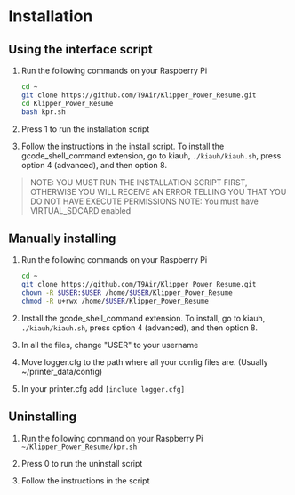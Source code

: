 # Installation

## Using the interface script

1. Run the following commands on your Raspberry Pi

   ```bash
   cd ~
   git clone https://github.com/T9Air/Klipper_Power_Resume.git
   cd Klipper_Power_Resume
   bash kpr.sh
   ```

2. Press 1 to run the installation script

3. Follow the instructions in the install script. To install the gcode_shell_command extension, go to kiauh, `./kiauh/kiauh.sh`, press option 4 (advanced), and then option 8.

> NOTE: YOU MUST RUN THE INSTALLATION SCRIPT FIRST, OTHERWISE YOU WILL RECEIVE AN ERROR TELLING YOU THAT YOU DO NOT HAVE EXECUTE PERMISSIONS
> NOTE: You must have VIRTUAL_SDCARD enabled

## Manually installing

1. Run the following commands on your Raspberry Pi

   ```bash
   cd ~
   git clone https://github.com/T9Air/Klipper_Power_Resume.git
   chown -R $USER:$USER /home/$USER/Klipper_Power_Resume
   chmod -R u+rwx /home/$USER/Klipper_Power_Resume
   ```

2. Install the gcode_shell_command extension. To install, go to kiauh, `./kiauh/kiauh.sh`, press option 4 (advanced), and then option 8.
3. In all the files, change "USER" to your username
4. Move logger.cfg to the path where all your config files are. (Usually ~/printer_data/config)
5. In your printer.cfg add ```[include logger.cfg]```

## Uninstalling

1. Run the following command on your Raspberry Pi `~/Klipper_Power_Resume/kpr.sh`

2. Press 0 to run the uninstall script

3. Follow the instructions in the script
